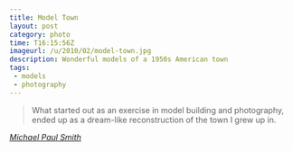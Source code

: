 ```yaml
---
title: Model Town
layout: post
category: photo
time: T16:15:56Z
imageurl: /u/2010/02/model-town.jpg
description: Wonderful models of a 1950s American town
tags: 
 - models
 - photography
---
```


> What started out as an exercise in model building and photography, ended up as a dream-like reconstruction of the town I grew up in.

_[Michael Paul Smith](http://www.flickr.com/photos/24796741@N05/sets/72157604247242338/detail/ "View the rest of Michael's photographs at Flickr")_
